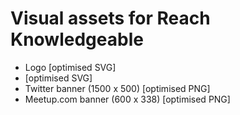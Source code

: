 # Visual assets for Reach Knowledgeable

- <RK /> Logo [optimised SVG]
- <RKSpeaker /> [optimised SVG]
- Twitter banner (1500 x 500) [optimised PNG]
- Meetup.com banner (600 x 338) [optimised PNG]
